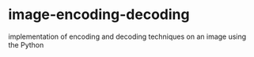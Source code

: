 # image-encoding-decoding
implementation of  encoding and decoding  techniques on an image using the Python 
